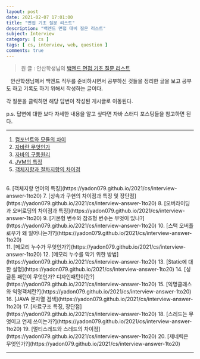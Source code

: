 ```yaml
---
layout: post
date: 2021-02-07 17:01:00
title: "면접 기초 질문 리스트"
description: "백엔드 면접 대비 질문 리스트"
subject: Interview
category: [ cs ]
tags: [ cs, interview, web, question ]
comments: true
---
```


> 원 글 : 안산학생님의 [백엔드 면접 기초 질문 리스트](https://haejun0317.tistory.com/238)

&nbsp;&nbsp;&nbsp;안산학생님께서 백엔드 직무를 준비하시면서 공부하신 것들을 정리한 글을 보고 공부도 하고 기록도 하기 위해서 작성하는 글이다.

각 질문을 클릭하면 해당 답변이 작성된 게시글로 이동된다.

p.s. 답변에 대한 보다 자세한 내용을 알고 싶다면 자바 스터디 포스팅들을 참고하면 된다.

---

1. [컴포넌트와 모듈의 차이](https://yadon079.github.io/2021/cs/interview-answer-1to20)
2. [자바란 무엇인가](https://yadon079.github.io/2021/cs/interview-answer-1to20)
3. [자바의 구동원리](https://yadon079.github.io/2021/cs/interview-answer-1to20)
4. [JVM의 특징](https://yadon079.github.io/2021/cs/interview-answer-1to20)
5. [객체지향과 절차지향의 차이점](https://yadon079.github.io/2021/cs/interview-answer-1to20)
<br/>
6. [객체지향 언어의 특징](https://yadon079.github.io/2021/cs/interview-answer-1to20)
7. [상속과 구현의 차이점과 특징 및 장단점](https://yadon079.github.io/2021/cs/interview-answer-1to20)
8. [오버라이딩과 오버로딩의 차이점과 특징](https://yadon079.github.io/2021/cs/interview-answer-1to20)
9. [기본형 변수와 참조형 변수는 무엇이 있나?](https://yadon079.github.io/2021/cs/interview-answer-1to20)
10. [스택 오버플로우가 왜 일어나는가?](https://yadon079.github.io/2021/cs/interview-answer-1to20)
<br/>
11. [메모리 누수가 무엇인가?](https://yadon079.github.io/2021/cs/interview-answer-1to20)
12. [메모리 누수를 막기 위한 방법](https://yadon079.github.io/2021/cs/interview-answer-1to20)
13. [Static에 대한 설명](https://yadon079.github.io/2021/cs/interview-answer-1to20)
14. [싱글톤 패턴이 무엇인가? 디자인패턴이란?](https://yadon079.github.io/2021/cs/interview-answer-1to20)
15. [익명클래스와 익명객체란?](https://yadon079.github.io/2021/cs/interview-answer-1to20)
<br/>
16. [JAVA 문자열 검색](https://yadon079.github.io/2021/cs/interview-answer-1to20)
17. [자료구조 특징, 장단점](https://yadon079.github.io/2021/cs/interview-answer-1to20)
18. [스레드는 무엇이고 언제 쓰이는가?](https://yadon079.github.io/2021/cs/interview-answer-1to20)
19. [멀티스레드와 스레드의 차이점](https://yadon079.github.io/2021/cs/interview-answer-1to20)
20. [제네릭은 무엇인가?](https://yadon079.github.io/2021/cs/interview-answer-1to20)

---
